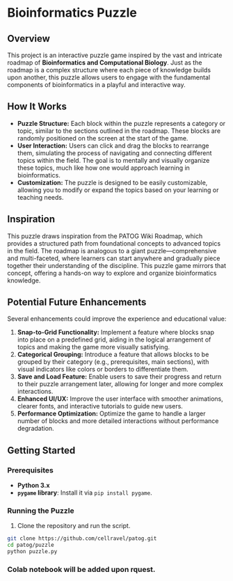# Bioinformatics Puzzle

## Overview

This project is an interactive puzzle game inspired by the vast and intricate roadmap of **Bioinformatics and Computational Biology**. Just as the roadmap is a complex structure where each piece of knowledge builds upon another, this puzzle allows users to engage with the fundamental components of bioinformatics in a playful and interactive way.

## How It Works

- **Puzzle Structure:** Each block within the puzzle represents a category or topic, similar to the sections outlined in the roadmap. These blocks are randomly positioned on the screen at the start of the game.
- **User Interaction:** Users can click and drag the blocks to rearrange them, simulating the process of navigating and connecting different topics within the field. The goal is to mentally and visually organize these topics, much like how one would approach learning in bioinformatics.
- **Customization:** The puzzle is designed to be easily customizable, allowing you to modify or expand the topics based on your learning or teaching needs.

## Inspiration

This puzzle draws inspiration from the PATOG Wiki Roadmap, which provides a structured path from foundational concepts to advanced topics in the field. The roadmap is analogous to a giant puzzle—comprehensive and multi-faceted, where learners can start anywhere and gradually piece together their understanding of the discipline. This puzzle game mirrors that concept, offering a hands-on way to explore and organize bioinformatics knowledge.

## Potential Future Enhancements

Several enhancements could improve the experience and educational value:

1. **Snap-to-Grid Functionality:** Implement a feature where blocks snap into place on a predefined grid, aiding in the logical arrangement of topics and making the game more visually satisfying.
2. **Categorical Grouping:** Introduce a feature that allows blocks to be grouped by their category (e.g., prerequisites, main sections), with visual indicators like colors or borders to differentiate them.
3. **Save and Load Feature:** Enable users to save their progress and return to their puzzle arrangement later, allowing for longer and more complex interactions.
4. **Enhanced UI/UX:** Improve the user interface with smoother animations, clearer fonts, and interactive tutorials to guide new users.
5. **Performance Optimization:** Optimize the game to handle a larger number of blocks and more detailed interactions without performance degradation.

## Getting Started

### Prerequisites

- **Python 3.x**
- **`pygame` library**: Install it via `pip install pygame`.

### Running the Puzzle
1. Clone the repository and run the script.

```bash
git clone https://github.com/cellravel/patog.git
cd patog/puzzle
python puzzle.py
```
### Colab notebook will be added upon rquest.